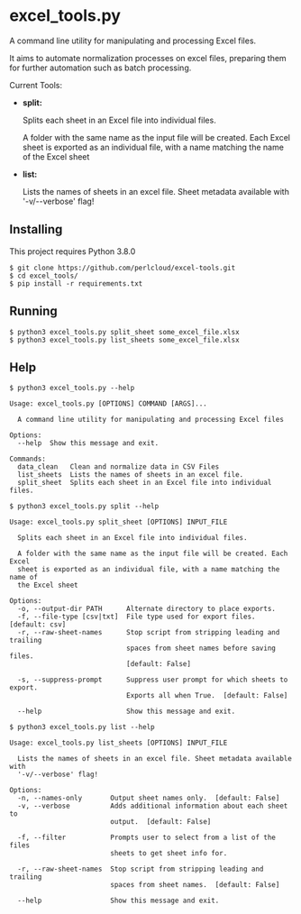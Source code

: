 # excel_tools.py
A command line utility for manipulating and processing Excel files.

It aims to automate normalization processes on excel files, preparing them for further automation such as batch processing.

Current Tools:
- **split:**
    
    Splits each sheet in an Excel file into individual files.

    A folder with the same name as the input file will be created.
    Each Excel sheet is exported as an individual file, with a name matching the name of the Excel sheet
- **list:**
    
    Lists the names of sheets in an excel file.
    Sheet metadata available with '-v/--verbose' flag! 
    
## Installing

This project requires Python 3.8.0
```
$ git clone https://github.com/perlcloud/excel-tools.git
$ cd excel_tools/
$ pip install -r requirements.txt
```
## Running
```
$ python3 excel_tools.py split_sheet some_excel_file.xlsx
$ python3 excel_tools.py list_sheets some_excel_file.xlsx
```
## Help
```
$ python3 excel_tools.py --help

Usage: excel_tools.py [OPTIONS] COMMAND [ARGS]...

  A command line utility for manipulating and processing Excel files

Options:
  --help  Show this message and exit.

Commands:
  data_clean   Clean and normalize data in CSV Files
  list_sheets  Lists the names of sheets in an excel file.
  split_sheet  Splits each sheet in an Excel file into individual files.
```
```
$ python3 excel_tools.py split --help

Usage: excel_tools.py split_sheet [OPTIONS] INPUT_FILE

  Splits each sheet in an Excel file into individual files.

  A folder with the same name as the input file will be created. Each Excel
  sheet is exported as an individual file, with a name matching the name of
  the Excel sheet

Options:
  -o, --output-dir PATH      Alternate directory to place exports.
  -f, --file-type [csv|txt]  File type used for export files.  [default: csv]
  -r, --raw-sheet-names      Stop script from stripping leading and trailing
                             spaces from sheet names before saving files.
                             [default: False]

  -s, --suppress-prompt      Suppress user prompt for which sheets to export.
                             Exports all when True.  [default: False]

  --help                     Show this message and exit.
```
```
$ python3 excel_tools.py list --help

Usage: excel_tools.py list_sheets [OPTIONS] INPUT_FILE

  Lists the names of sheets in an excel file. Sheet metadata available with
  '-v/--verbose' flag!

Options:
  -n, --names-only       Output sheet names only.  [default: False]
  -v, --verbose          Adds additional information about each sheet to
                         output.  [default: False]

  -f, --filter           Prompts user to select from a list of the files
                         sheets to get sheet info for.

  -r, --raw-sheet-names  Stop script from stripping leading and trailing
                         spaces from sheet names.  [default: False]

  --help                 Show this message and exit.
```